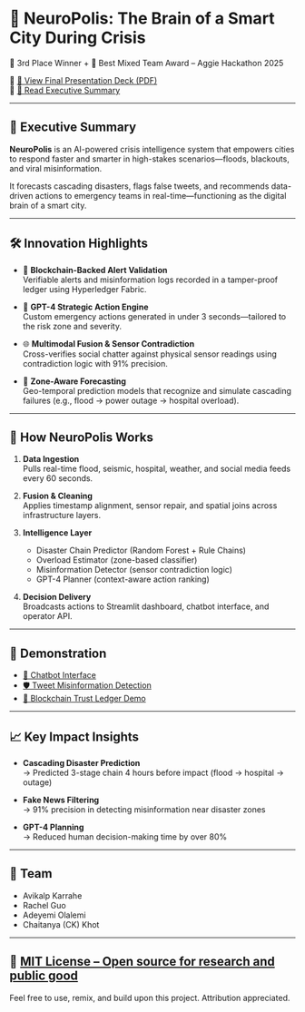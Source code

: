 
# 🌆 NeuroPolis: The Brain of a Smart City During Crisis  
🥉 3rd Place Winner + 🧬 Best Mixed Team Award – Aggie Hackathon 2025

🔗 [📄 View Final Presentation Deck (PDF)](Docs/Data%20Farmers%20-%20Neuropolis%20AggieHacks25.pdf)  
🔗 [🧠 Read Executive Summary](Docs/NeuroPolis%20-%20Executive%20Summary.pdf)

---

## 🧠 Executive Summary

**NeuroPolis** is an AI-powered crisis intelligence system that empowers cities to respond faster and smarter in high-stakes scenarios—floods, blackouts, and viral misinformation.

It forecasts cascading disasters, flags false tweets, and recommends data-driven actions to emergency teams in real-time—functioning as the digital brain of a smart city.

---

## 🛠️ Innovation Highlights

- 🔗 **Blockchain-Backed Alert Validation**  
  Verifiable alerts and misinformation logs recorded in a tamper-proof ledger using Hyperledger Fabric.

- 🧠 **GPT-4 Strategic Action Engine**  
  Custom emergency actions generated in under 3 seconds—tailored to the risk zone and severity.

- 🌐 **Multimodal Fusion & Sensor Contradiction**  
  Cross-verifies social chatter against physical sensor readings using contradiction logic with 91% precision.

- 🧪 **Zone-Aware Forecasting**  
  Geo-temporal prediction models that recognize and simulate cascading failures (e.g., flood → power outage → hospital overload).

---

## 🧩 How NeuroPolis Works

1. **Data Ingestion**  
   Pulls real-time flood, seismic, hospital, weather, and social media feeds every 60 seconds.

2. **Fusion & Cleaning**  
   Applies timestamp alignment, sensor repair, and spatial joins across infrastructure layers.

3. **Intelligence Layer**  
   - Disaster Chain Predictor (Random Forest + Rule Chains)  
   - Overload Estimator (zone-based classifier)  
   - Misinformation Detector (sensor contradiction logic)  
   - GPT-4 Planner (context-aware action ranking)

4. **Decision Delivery**  
   Broadcasts actions to Streamlit dashboard, chatbot interface, and operator API.

---

## 🎥 Demonstration

- [🧠 Chatbot Interface](Demo/Chatbot.mp4)  
- [🛡️ Tweet Misinformation Detection](Demo/Tweet%20Validation.mp4)  
- [🔗 Blockchain Trust Ledger Demo](Demo/Trust_Ledger_prototype.mp4)

---

## 📈 Key Impact Insights

- **Cascading Disaster Prediction**  
  → Predicted 3-stage chain 4 hours before impact (flood → hospital → outage)

- **Fake News Filtering**  
  → 91% precision in detecting misinformation near disaster zones

- **GPT-4 Planning**  
  → Reduced human decision-making time by over 80%

---

## 👥 Team

- Avikalp Karrahe  
- Rachel Guo  
- Adeyemi Olalemi  
- Chaitanya (CK) Khot

---

## 📜 [MIT License – Open source for research and public good](LICENSE)

Feel free to use, remix, and build upon this project. Attribution appreciated.
